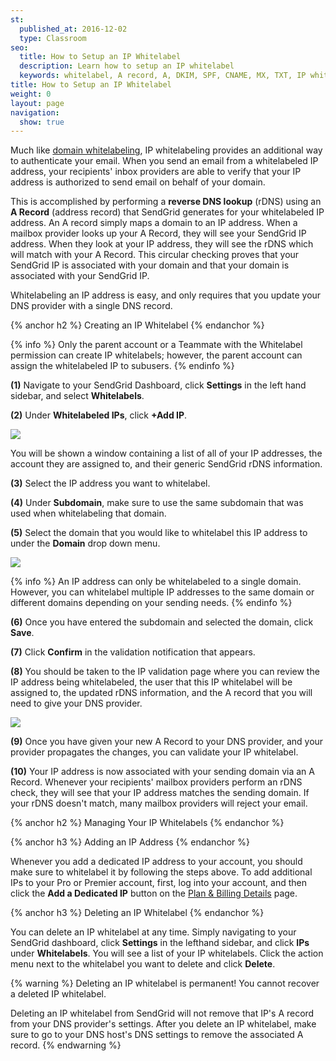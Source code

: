 ```yaml
---
st:
  published_at: 2016-12-02
  type: Classroom
seo:
  title: How to Setup an IP Whitelabel
  description: Learn how to setup an IP whitelabel
  keywords: whitelabel, A record, A, DKIM, SPF, CNAME, MX, TXT, IP whitelabel, IP, how to, tutorial
title: How to Setup an IP Whitelabel
weight: 0
layout: page
navigation:
  show: true
---
```


Much like [domain whitelabeling]({{root_url}}/Classroom/Basics/Whitelabel/setup_domain_whitelabel.html), IP whitelabeling provides an additional way to authenticate your email. When you send an email from a whitelabeled IP address, your recipients' inbox providers are able to verify that your IP address is authorized to send email on behalf of your domain.

This is accomplished by performing a **reverse DNS lookup** (rDNS) using an **A Record** (address record) that SendGrid generates for your whitelabeled IP address. An A record simply maps a domain to an IP address. When a mailbox provider looks up your A Record, they will see your SendGrid IP address. When they look at your IP address, they will see the rDNS which will match with your A Record. This circular checking proves that your SendGrid IP is associated with your domain and that your domain is associated with your SendGrid IP.

Whitelabeling an IP address is easy, and only requires that you update your DNS provider with a single DNS record.

{% anchor h2 %}
Creating an IP Whitelabel
{% endanchor %}

{% info %}
Only the parent account or a Teammate with the Whitelabel permission can create IP whitelabels; however, the parent account can assign the whitelabeled IP to subusers.
{% endinfo %}

**(1)** Navigate to your SendGrid Dashboard, click **Settings** in the left hand sidebar, and select **Whitelabels**.

**(2)** Under **Whitelabeled IPs**, click **+Add IP**.

![]({{root_url}}/images/ip_whitelabel_setup_1.png)

You will be shown a window containing a list of all of your IP addresses, the account they are assigned to, and their generic SendGrid rDNS information.

**(3)** Select the IP address you want to whitelabel.

**(4)** Under **Subdomain**, make sure to use the same subdomain that was used when whitelabeling that domain.

**(5)** Select the domain that you would like to whitelabel this IP address to under the **Domain** drop down menu.

![]({{root_url}}/images/ip_whitelabel_setup_2.png)

{% info %}
An IP address can only be whitelabeled to a single domain. However, you can whitelabel multiple IP addresses to the same domain or different domains depending on your sending needs.
{% endinfo %}

**(6)** Once you have entered the subdomain and selected the domain, click **Save**.

**(7)** Click **Confirm** in the validation notification that appears.

**(8)** You should be taken to the IP validation page where you can review the IP address being whitelabeled, the user that this IP whitelabel will be assigned to, the updated rDNS information, and the A record that you will need to give your DNS provider.

![]({{root_url}}/images/ip_whitelabel_setup_3.png)

**(9)** Once you have given your new A Record to your DNS provider, and your provider propagates the changes, you can validate your IP whitelabel.

**(10)** Your IP address is now associated with your sending domain via an A Record. Whenever your recipients' mailbox providers perform an rDNS check, they will see that your IP address matches the sending domain. If your rDNS doesn't match, many mailbox providers will reject your email.

{% anchor h2 %}
Managing Your IP Whitelabels
{% endanchor %}

{% anchor h3 %}
Adding an IP Address
{% endanchor %}

Whenever you add a dedicated IP address to your account, you should make sure to whitelabel it by following the steps above. To add additional IPs to your Pro or Premier account, first, log into your account, and then click the **Add a Dedicated IP** button on the [Plan & Billing Details](https://app.sendgrid.com/settings/billing) page.

{% anchor h3 %}
Deleting an IP Whitelabel
{% endanchor %}

You can delete an IP whitelabel at any time. Simply navigating to your SendGrid dashboard, click **Settings** in the lefthand sidebar, and click **IPs** under **Whitelabels**. You will see a list of your IP whitelabels. Click the action menu next to the whitelabel you want to delete and click **Delete**.

{% warning %}
Deleting an IP whitelabel is permanent! You cannot recover a deleted IP whitelabel.

Deleting an IP whitelabel from SendGrid will not remove that IP's A record from your DNS provider's settings. After you delete an IP whitelabel, make sure to go to your DNS host's DNS settings to remove the associated A record.
{% endwarning %}
